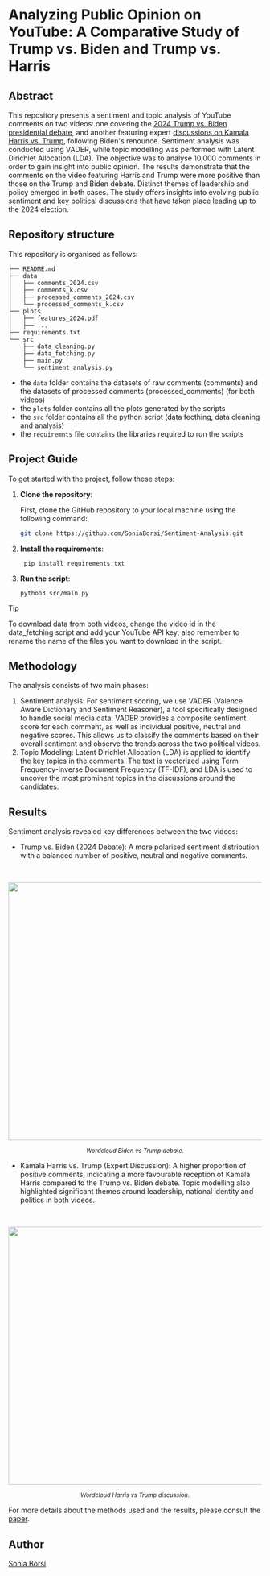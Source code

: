 # Analyzing Public Opinion on YouTube: A Comparative Study of Trump vs. Biden and Trump vs. Harris

## Abstract
This repository presents a sentiment and topic analysis of YouTube comments on two videos: one covering the [2024 Trump vs. Biden presidential debate](https://www.youtube.com/live/qqG96G8YdcE?si=sFv9Q3Cky-Y0TEMJ), and another featuring expert [discussions on Kamala Harris vs. Trump](https://youtu.be/akvhkLHnOAM?si=O_iDSqym8rGragSq), following Biden's renounce. Sentiment analysis was conducted using VADER, while topic modelling was performed with Latent Dirichlet Allocation (LDA). The objective was to analyse 10,000 comments in order to gain insight into public opinion. The results demonstrate that the comments on the video featuring Harris and Trump were more positive than those on the Trump and Biden debate. Distinct themes of leadership and policy emerged in both cases. The study offers insights into evolving public sentiment and key political discussions that have taken place leading up to the 2024 election.

## Repository structure
This repository is organised as follows:
```
├── README.md
├── data
│   ├── comments_2024.csv
│   ├── comments_k.csv
│   ├── processed_comments_2024.csv
│   └── processed_comments_k.csv
├── plots
│   ├── features_2024.pdf
│   ├── ...
├── requirements.txt
└── src
    ├── data_cleaning.py
    ├── data_fetching.py
    ├── main.py
    └── sentiment_analysis.py
```
- the `data` folder contains the datasets of raw comments (comments) and the datasets of processed comments (processed_comments) (for both videos)
- the `plots` folder contains all the plots generated by the scripts
- the `src` folder contains all the python script (data fecthing, data cleaning and analysis)
- the `requiremnts` file contains the libraries required to run the scripts

  
## Project Guide

To get started with the project, follow these steps:

1. **Clone the repository**:

   First, clone the GitHub repository to your local machine using the following command:

   ```bash
   git clone https://github.com/SoniaBorsi/Sentiment-Analysis.git
    ```

2. **Install the requirements**:
    
    ```
     pip install requirements.txt
    ```

3. **Run the script**:
    ```
    python3 src/main.py
    ```
> [!TIP]
> To download data from both videos, change the video id in the data_fetching script and add your YouTube API key; also remember to rename the name of the files you want to download in the script.


## Methodology

The analysis consists of two main phases:
1. Sentiment analysis: For sentiment scoring, we use VADER (Valence Aware Dictionary and Sentiment Reasoner), a tool specifically designed to handle social media data. VADER provides a composite sentiment score for each comment, as well as individual positive, neutral and negative scores. This allows us to classify the comments based on their overall sentiment and observe the trends across the two political videos.
2. Topic Modeling: Latent Dirichlet Allocation (LDA) is applied to identify the key topics in the comments. The text is vectorized using Term Frequency-Inverse Document Frequency (TF-IDF), and LDA is used to uncover the most prominent topics in the discussions around the candidates.

## Results 
Sentiment analysis revealed key differences between the two videos:
- Trump vs. Biden (2024 Debate): A more polarised sentiment distribution with a balanced number of positive, neutral and negative comments.
<br>

<p align="center">
  <img src="https://github.com/SoniaBorsi/Sentiment-Analysis/blob/dc596c05783f42a2be0fc504e01c98a8bfb22ed4/plots/wordclouds_2024.png?raw=true" width="512"/>  
</p>

<p align="center">
  <sub><em>Wordcloud Biden vs Trump debate.</em></sub>
</p>

- Kamala Harris vs. Trump (Expert Discussion): A higher proportion of positive comments, indicating a more favourable reception of Kamala Harris compared to the Trump vs. Biden debate.
Topic modelling also highlighted significant themes around leadership, national identity and politics in both videos.
<br>

<p align="center">
  <img src="https://github.com/SoniaBorsi/Sentiment-Analysis/blob/dc596c05783f42a2be0fc504e01c98a8bfb22ed4/plots/wordclouds_k.png?raw=true" width="512"/>  
</p>

<p align="center">
  <sub><em>Wordcloud Harris vs Trump discussion.</em></sub>
</p>

For more details about the methods used and the results, please consult the [paper]().

## Author
[Sonia Borsi](https://github.com/SoniaBorsi)
